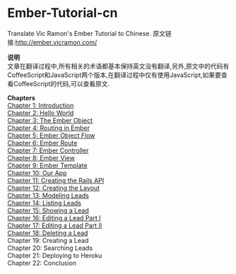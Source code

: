 Ember-Tutorial-cn
=================

Translate Vic Ramon's Ember Tutorial to Chinese. 原文链接:http://ember.vicramon.com/

**说明**<br />
文章在翻译过程中,所有相关的术语都基本保持英文没有翻译,另外,原文中的代码有CoffeeScript和JavaScript两个版本,在翻译过程中仅有使用JavaScript,如果要查看CoffeeScript的代码,可以查看原文.

**Chapters**<br />
[Chapter 1: Introduction][1]<br />
[Chapter 2: Hello World][2]<br />
[Chapter 3: The Ember Object][3]<br />
[Chapter 4: Routing in Ember][4]<br />
[Chapter 5: Ember Object Flow][5]<br />
[Chapter 6: Ember Route][6]<br />
[Chapter 7: Ember Controller][7]<br />
[Chapter 8: Ember View][8]<br />
[Chapter 9: Ember Template][9]<br />
[Chapter 10: Our App][10]<br />
[Chapter 11: Creating the Rails API][11]<br />
[Chapter 12: Creating the Layout][12]<br />
[Chapter 13: Modeling Leads][13]<br />
[Chapter 14: Listing Leads][14]<br />
[Chapter 15: Showing a Lead][15]<br />
[Chapter 16: Editing a Lead Part I][16]<br />
[Chapter 17: Editing a Lead Part II][17]<br />
[Chapter 18: Deleting a Lead][18]<br />
Chapter 19: Creating a Lead<br />
Chapter 20: Searching Leads<br />
Chapter 21: Deploying to Heroku<br />
Chapter 22: Conclusion


  [1]: https://github.com/NoahZhang/Ember-Tutorial-cn/blob/master/Chapter1:%20Introduction.md
  [2]: https://github.com/NoahZhang/Ember-Tutorial-cn/blob/master/Chapter2:%20Hello%20World.md
  [3]: https://github.com/NoahZhang/Ember-Tutorial-cn/blob/master/Chapter3:%20The%20Ember%20Object.md
  [4]: https://github.com/NoahZhang/Ember-Tutorial-cn/blob/master/Chapter4:%20Routing%20in%20Ember.md
  [5]: https://github.com/NoahZhang/Ember-Tutorial-cn/blob/master/Chapter5:%20Ember%20Object%20Flow.md
  [6]: https://github.com/NoahZhang/Ember-Tutorial-cn/blob/master/Chapter6:%20Ember%20Route.md
  [7]: https://github.com/NoahZhang/Ember-Tutorial-cn/blob/master/Chapter7:%20Ember%20Controller.md
  [8]: https://github.com/NoahZhang/Ember-Tutorial-cn/blob/master/Chapter8:%20Ember%20View.md
  [9]: https://github.com/NoahZhang/Ember-Tutorial-cn/blob/master/Chapter9:%20Ember%20Template.md
  [10]: https://github.com/NoahZhang/Ember-Tutorial-cn/blob/master/Chapter10:%20Our%20App.md
  [11]: https://github.com/NoahZhang/Ember-Tutorial-cn/blob/master/Chapter11:%20Creating%20the%20Rails%20API.md
  [12]: https://github.com/NoahZhang/Ember-Tutorial-cn/blob/master/Chapter12:%20Creating%20the%20Layout.md
  [13]: https://github.com/NoahZhang/Ember-Tutorial-cn/blob/master/Chapter13:%20Modeling%20Leads.md
  [14]: https://github.com/NoahZhang/Ember-Tutorial-cn/blob/master/Chapter14:%20Listing%20Leads.md
  [15]: https://github.com/NoahZhang/Ember-Tutorial-cn/blob/master/Chapter15:%20Showing%20a%20Lead.md
  [16]: https://github.com/NoahZhang/Ember-Tutorial-cn/blob/master/Chapter16:%20Editing%20a%20Lead%20Part%20I.md
  [17]: https://github.com/NoahZhang/Ember-Tutorial-cn/blob/master/Chapter17:%20Editing%20a%20Lead%20Part%20II.md
  [18]: https://github.com/NoahZhang/Ember-Tutorial-cn/blob/master/Chapter18:%20Deleting%20a%20Lead.md
